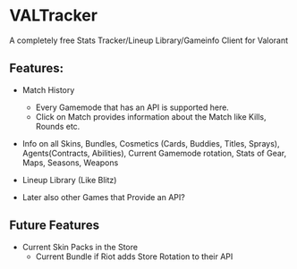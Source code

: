 # VALTracker
A completely free Stats Tracker/Lineup Library/Gameinfo Client for Valorant

## Features:
- Match History
  - Every Gamemode that has an API is supported here.
  - Click on Match provides information about the Match like Kills, Rounds etc.

- Info on all Skins, Bundles, Cosmetics (Cards, Buddies, Titles, Sprays), Agents(Contracts, Abilities), Current Gamemode rotation, Stats of Gear, Maps, Seasons, Weapons
- Lineup Library (Like Blitz)
- Later also other Games that Provide an API?

## Future Features

- Current Skin Packs in the Store
  - Current Bundle if Riot adds Store Rotation to their API
